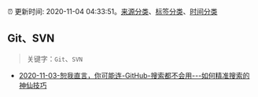 :alarm_clock: 更新时间: 2020-11-04 04:33:51。[来源分类](../README.md)、[标签分类](../TAGS.md)、[时间分类](../TIMELINE.md)

## Git、SVN


> 关键字：`Git`、`SVN`



- [2020-11-03-恕我直言，你可能连-GitHub-搜索都不会用---如何精准搜索的神仙技巧](https://juejin.im/post/6891056415440535565) 